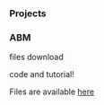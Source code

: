 ### Projects

### ABM

files download

code and tutorial!

Files are available [here](https://github.com/lena-kilian/lena-kilian.github.io/tree/master/abm/GEOG5995M_CW1)
